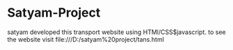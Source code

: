 # Satyam-Project
satyam developed this transport  website using HTMl/CSS$javascript. to see the website visit file:///D:/satyam%20project/tans.html
